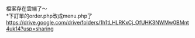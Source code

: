 檔案存在雲端了～<br>
*下訂單的order.php改成menu.php了<br>
https://drive.google.com/drive/folders/1h1tLHLRKxCj_OfUHK3NWMw0BMnt4uk14?usp=sharing
